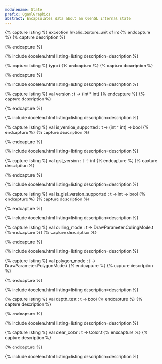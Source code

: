 ```yaml
---
modulename: State 
prefix: OgamlGraphics
abstract: Encapsulates data about an OpenGL internal state 
---
```


{% capture listing %}
exception Invalid_texture_unit of int
{% endcapture %}
{% capture description %}

{% endcapture %}

{% include docelem.html listing=listing description=description  %}

{% capture listing %}
type t
{% endcapture %}
{% capture description %}

{% endcapture %}

{% include docelem.html listing=listing description=description  %}

{% capture listing %}
val version : t -> (int * int)
{% endcapture %}
{% capture description %}

{% endcapture %}

{% include docelem.html listing=listing description=description  %}

{% capture listing %}
val is_version_supported : t -> (int * int) -> bool
{% endcapture %}
{% capture description %}

{% endcapture %}

{% include docelem.html listing=listing description=description  %}

{% capture listing %}
val glsl_version : t -> int
{% endcapture %}
{% capture description %}

{% endcapture %}

{% include docelem.html listing=listing description=description  %}

{% capture listing %}
val is_glsl_version_supported : t -> int -> bool
{% endcapture %}
{% capture description %}

{% endcapture %}

{% include docelem.html listing=listing description=description  %}

{% capture listing %}
val culling_mode : t -> DrawParameter.CullingMode.t
{% endcapture %}
{% capture description %}

{% endcapture %}

{% include docelem.html listing=listing description=description  %}

{% capture listing %}
val polygon_mode : t -> DrawParameter.PolygonMode.t
{% endcapture %}
{% capture description %}

{% endcapture %}

{% include docelem.html listing=listing description=description  %}

{% capture listing %}
val depth_test : t -> bool
{% endcapture %}
{% capture description %}

{% endcapture %}

{% include docelem.html listing=listing description=description  %}

{% capture listing %}
val clear_color : t -> Color.t
{% endcapture %}
{% capture description %}

{% endcapture %}

{% include docelem.html listing=listing description=description  %}


